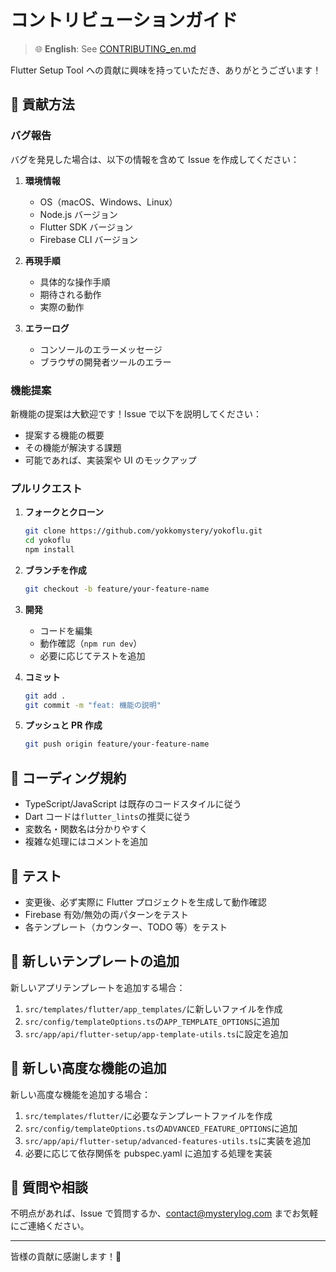 # コントリビューションガイド

> 🌐 **English**: See [CONTRIBUTING_en.md](CONTRIBUTING_en.md)

Flutter Setup Tool への貢献に興味を持っていただき、ありがとうございます！

## 🤝 貢献方法

### バグ報告

バグを発見した場合は、以下の情報を含めて Issue を作成してください：

1. **環境情報**

   - OS（macOS、Windows、Linux）
   - Node.js バージョン
   - Flutter SDK バージョン
   - Firebase CLI バージョン

2. **再現手順**

   - 具体的な操作手順
   - 期待される動作
   - 実際の動作

3. **エラーログ**
   - コンソールのエラーメッセージ
   - ブラウザの開発者ツールのエラー

### 機能提案

新機能の提案は大歓迎です！Issue で以下を説明してください：

- 提案する機能の概要
- その機能が解決する課題
- 可能であれば、実装案や UI のモックアップ

### プルリクエスト

1. **フォークとクローン**

   ```bash
   git clone https://github.com/yokkomystery/yokoflu.git
   cd yokoflu
   npm install
   ```

2. **ブランチを作成**

   ```bash
   git checkout -b feature/your-feature-name
   ```

3. **開発**

   - コードを編集
   - 動作確認（`npm run dev`）
   - 必要に応じてテストを追加

4. **コミット**

   ```bash
   git add .
   git commit -m "feat: 機能の説明"
   ```

5. **プッシュと PR 作成**
   ```bash
   git push origin feature/your-feature-name
   ```

## 📝 コーディング規約

- TypeScript/JavaScript は既存のコードスタイルに従う
- Dart コードは`flutter_lints`の推奨に従う
- 変数名・関数名は分かりやすく
- 複雑な処理にはコメントを追加

## 🧪 テスト

- 変更後、必ず実際に Flutter プロジェクトを生成して動作確認
- Firebase 有効/無効の両パターンをテスト
- 各テンプレート（カウンター、TODO 等）をテスト

## 🎨 新しいテンプレートの追加

新しいアプリテンプレートを追加する場合：

1. `src/templates/flutter/app_templates/`に新しいファイルを作成
2. `src/config/templateOptions.ts`の`APP_TEMPLATE_OPTIONS`に追加
3. `src/app/api/flutter-setup/app-template-utils.ts`に設定を追加

## 🚀 新しい高度な機能の追加

新しい高度な機能を追加する場合：

1. `src/templates/flutter/`に必要なテンプレートファイルを作成
2. `src/config/templateOptions.ts`の`ADVANCED_FEATURE_OPTIONS`に追加
3. `src/app/api/flutter-setup/advanced-features-utils.ts`に実装を追加
4. 必要に応じて依存関係を pubspec.yaml に追加する処理を実装

## 📧 質問や相談

不明点があれば、Issue で質問するか、contact@mysterylog.com までお気軽にご連絡ください。

---

皆様の貢献に感謝します！🙏
